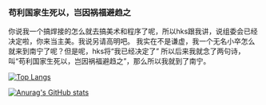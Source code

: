 ### 苟利国家生死以，岂因祸福避趋之
你说我一个搞焊接的怎么就去搞美术和程序了呢，所以hks跟我讲，说组委会已经决定啦，你来当主美。我说另请高明吧。
我实在不是谦虚，我一个无名小卒怎么就来到南宁了呢？但是呢，hks将“我已经决定了”
所以后来我就念了两句诗，叫“苟利国家生死以，岂因祸福避趋之”，那么所以我就到了南宁。

[![Top Langs](https://github-readme-stats.vercel.app/api/top-langs/?username=WillowKoishi)](https://github.com/anuraghazra/github-readme-stats)

[![Anurag's GitHub stats](https://github-readme-stats.vercel.app/api?username=WillowKoishi)](https://github.com/anuraghazra/github-readme-stats)

<!--
**WillowKoishi/WillowKoishi** is a ✨ _special_ ✨ repository because its `README.md` (this file) appears on your GitHub profile.


Here are some ideas to get you started:

- 🔭 I’m currently working on ...
- 🌱 I’m currently learning ...
- 👯 I’m looking to collaborate on ...
- 🤔 I’m looking for help with ...
- 💬 Ask me about ...
- 📫 How to reach me: ...
- 😄 Pronouns: ...
- ⚡ Fun fact: ...
-->
